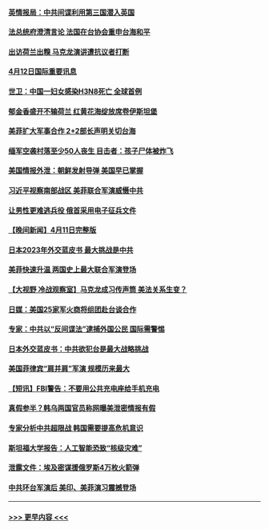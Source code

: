 #### [英情报局：中共间谍利用第三国潜入英国](../pages/prog202/a103689106.md?t=04122143) 
#### [法总统府澄清言论 法国在台协会重申台海和平](../pages/prog202/a103689110.md?t=04122143) 
#### [出访荷兰出糗 马克龙演讲遭抗议者打断](../pages/prog202/a103689097.md?t=04122143) 
#### [4月12日国际重要讯息](../pages/prog202/a103689108.md?t=04122143) 
#### [世卫：中国一妇女感染H3N8死亡 全球首例](../pages/prog202/a103689101.md?t=04122143) 
#### [郁金香盛开不输荷兰 红黄花海绽放席卷伊斯坦堡](../pages/prog202/a103689091.md?t=04122143) 
#### [美菲扩大军事合作 2+2部长声明关切台海](../pages/prog202/a103689079.md?t=04122143) 
#### [缅军空袭村落至少50人丧生 目击者：孩子尸体被炸飞](../pages/prog202/a103689005.md?t=04122143) 
#### [美国情报外泄：朝鲜发射导弹 美国早已掌握](../pages/prog202/a103688995.md?t=04122143) 
#### [习近平视察南部战区 美菲联合军演威慑中共](../pages/prog202/a103688944.md?t=04122143) 
#### [让男性更难逃兵役 俄首采用电子征兵文件](../pages/prog202/a103688948.md?t=04122143) 
#### [【晚间新闻】4月11日完整版](../pages/prog202/a103688851.md?t=04122143) 
#### [日本2023年外交蓝皮书 最大挑战是中共](../pages/prog202/a103688739.md?t=04122143) 
#### [美菲快速升温 两国史上最大联合军演登场](../pages/prog202/a103688737.md?t=04122143) 
#### [【大视野 冷战观察室】马克龙成习传声筒 美法关系生变？](../pages/prog202/a103688733.md?t=04122143) 
#### [日媒：美国25家军火商将组团赴台谈合作](../pages/prog202/a103688625.md?t=04122143) 
#### [专家：中共以“反间谍法”逮捕外国公民 国际需警惕](../pages/prog202/a103688583.md?t=04122143) 
#### [日本外交蓝皮书：中共欲犯台是最大战略挑战](../pages/prog202/a103688577.md?t=04122143) 
#### [美国菲律宾“肩并肩”军演 规模历来最大](../pages/prog202/a103688578.md?t=04122143) 
#### [【短讯】FBI警告：不要用公共充电座给手机充电](../pages/prog202/a103688582.md?t=04122143) 
#### [真假参半？韩乌两国官员称网曝美泄密情报有假](../pages/prog202/a103688535.md?t=04122143) 
#### [专家分析中共超限战 韩国需要提高危机意识](../pages/prog202/a103688491.md?t=04122143) 
#### [斯坦福大学报告：人工智能恐致“核级灾难”](../pages/prog202/a103688326.md?t=04122143) 
#### [泄露文件：埃及密谋援俄罗斯4万枚火箭弹](../pages/prog202/a103688318.md?t=04122143) 
#### [中共环台军演后 美印、美菲演习震撼登场](../pages/prog202/a103688314.md?t=04122143) 

----
#### [ >>> 更早内容 <<< ](../indexes/prog202-earlier.md)
